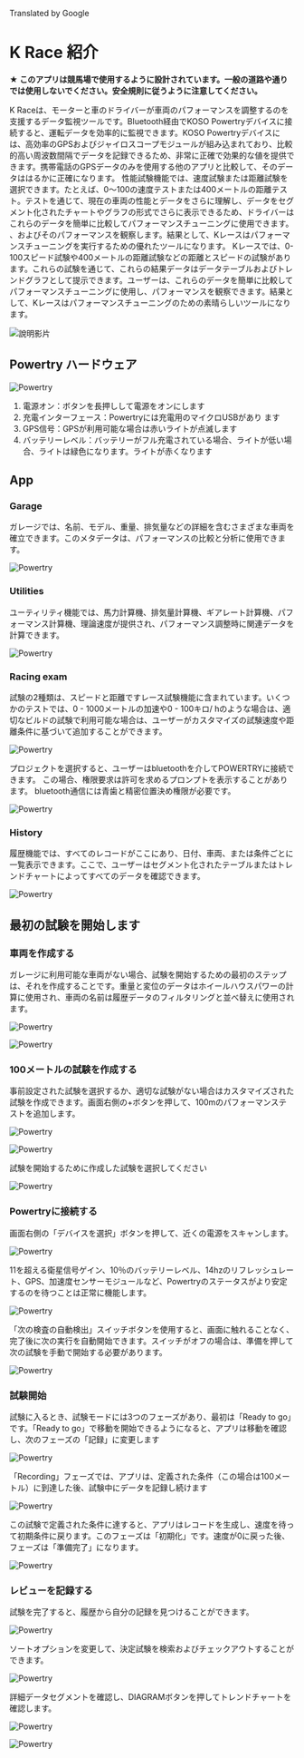 Translated by Google

# K Race 紹介

**★  このアプリは競馬場で使用するように設計されています。一般の道路や通りでは使用しないでください。安全規則に従うように注意してください。**

K Raceは、モーターと車のドライバーが車両のパフォーマンスを調整するのを支援するデータ監視ツールです。Bluetooth経由でKOSO Powertryデバイスに接続すると、運転データを効率的に監視できます。KOSO Powertryデバイスには、高効率のGPSおよびジャイロスコープモジュールが組み込まれており、比較的高い周波数間隔でデータを記録できるため、非常に正確で効果的な値を提供できます。携帯電話のGPSデータのみを使用する他のアプリと比較して、そのデータははるかに正確になります。
性能試験機能では、速度試験または距離試験を選択できます。たとえば、0〜100の速度テストまたは400メートルの距離テスト。テストを通じて、現在の車両の性能とデータをさらに理解し、データをセグメント化されたチャートやグラフの形式でさらに表示できるため、ドライバーはこれらのデータを簡単に比較してパフォーマンスチューニングに使用できます。 、およびそのパフォーマンスを観察します。結果として、Kレースはパフォーマンスチューニングを実行するための優れたツールになります。
Kレースでは、0-100スピード試験や400メートルの距離試験などの距離とスピードの試験があります。これらの試験を通じて、これらの結果データはデータテーブルおよびトレンドグラフとして提示できます。ユーザーは、これらのデータを簡単に比較してパフォーマンスチューニングに使用し、パフォーマンスを観察できます。結果として、Kレースはパフォーマンスチューニングのための素晴らしいツールになります。

![說明影片](https://www.youtube.com/watch?v=jSAfbBRWP8c)

## Powertry ハードウェア 



![Powertry](./image/tutorial.png)

1. 電源オン：ボタンを長押しして電源をオンにします
2. 充電インターフェース：Powertryには充電用のマイクロUSBがあり
    ます
3.  GPS信号：GPSが利用可能な場合は赤いライトが点滅します
4. バッテリーレベル：バッテリーがフル充電されている場合、ライトが低い場合、ライトは緑色になります。ライトが赤くなります



## App

### Garage

ガレージでは、名前、モデル、重量、排気量などの詳細を含むさまざまな車両を確立できます。このメタデータは、パフォーマンスの比較と分析に使用できます。

![Powertry](./image/photo-garage.png)

### Utilities

ユーティリティ機能では、馬力計算機、排気量計算機、ギアレート計算機、パフォーマンス計算機、理論速度が提供され、パフォーマンス調整時に関連データを計算できます。

![Powertry](./image/photo-utilities.png)

### Racing exam

試験の2種類は、スピードと距離ですレース試験機能に含まれています。いくつかのテストでは、0 - 1000メートルの加速や0 - 100キロ/ hのような場合は、適切なビルドの試験で利用可能な場合は、ユーザーがカスタマイズの試験速度や距離条件に基づいて追加することができます。

![Powertry](./image/photo-exam.png)

プロジェクトを選択すると、ユーザーはbluetoothを介してPOWERTRYに接続できます。 この場合、権限要求は許可を求めるプロンプトを表示することがあります。 bluetooth通信には青歯と精密位置決め権限が必要です。

![Powertry](./image/photo-connect.png)



### History

履歴機能では、すべてのレコードがここにあり、日付、車両、または条件ごとに一覧表示できます。ここで、ユーザーはセグメント化されたテーブルまたはトレンドチャートによってすべてのデータを確認できます。  

![Powertry](./image/photo-history.png)

## 最初の試験を開始します

### 車両を作成する

ガレージに利用可能な車両がない場合、試験を開始するための最初のステップは、それを作成することです。重量と変位のデータはホイールハウスパワーの計算に使用され、車両の名前は履歴データのフィルタリングと並べ替えに使用されます。



![Powertry](./image/garage1.png)

![Powertry](./image/garage2.png)

### 100メートルの試験を作成する

事前設定された試験を選択するか、適切な試験がない場合はカスタマイズされた試験を作成できます。画面右側の+ボタンを押して、100mのパフォーマンステストを追加します。

![Powertry](./image/exam1.png)

![Powertry](./image/exam2.png)

試験を開始するために作成した試験を選択してください

![Powertry](./image/exam3.png)

### Powertryに接続する

画面右側の「デバイスを選択」ボタンを押して、近くの電源をスキャンします。

![Powertry](./image/connect1.png)

11を超える衛星信号ゲイン、10％のバッテリーレベル、14hzのリフレッシュレート、GPS、加速度センサーモジュールなど、Powertryのステータスがより安定するのを待つことは正常に機能します。

![Powertry](./image/connect2.png)

「次の検査の自動検出」スイッチボタンを使用すると、画面に触れることなく、完了後に次の実行を自動開始できます。スイッチがオフの場合は、準備を押して次の試験を手動で開始する必要があります。

![Powertry](./image/connect3.png)

### 試験開始

試験に入るとき、試験モードには3つのフェーズがあり、最初は「Ready to go」です。「Ready to go」で移動を開始できるようになると、アプリは移動を確認し、次のフェーズの「記録」に変更します



![Powertry](./image/runtime2.png)

「Recording」フェーズでは、アプリは、定義された条件（この場合は100メートル）に到達した後、試験中にデータを記録し続けます

![Powertry](./image/runtime3.png)

この試験で定義された条件に達すると、アプリはレコードを生成し、速度を待って初期条件に戻ります。このフェーズは「初期化」です。速度が0に戻った後、フェーズは「準備完了」になります。

![Powertry](./image/runtime1.png)

### レビューを記録する

試験を完了すると、履歴から自分の記録を見つけることができます。

![Powertry](./image/photo-history.png)

ソートオプションを変更して、決定試験を検索およびチェックアウトすることができます。

![Powertry](./image/history1.png)

詳細データセグメントを確認し、DIAGRAMボタンを押してトレンドチャートを確認します。

![Powertry](./image/history2.png)

![Powertry](./image/history3.png)